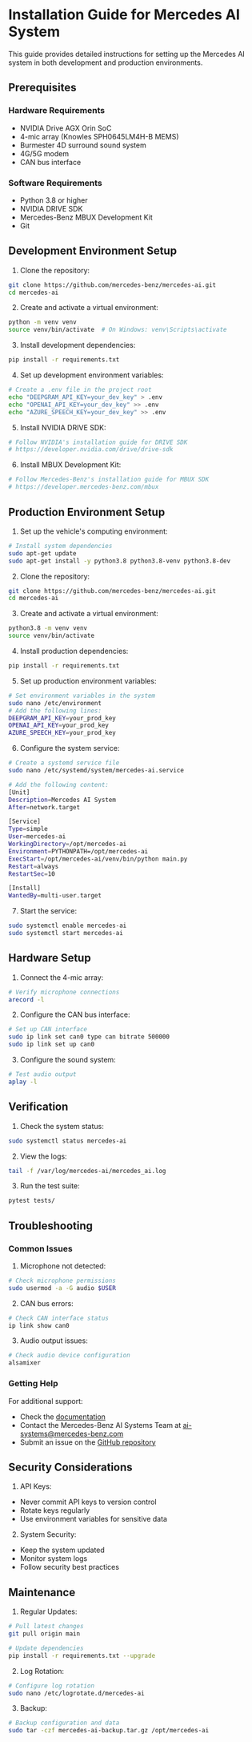 # Installation Guide for Mercedes AI System

This guide provides detailed instructions for setting up the Mercedes AI system in both development and production environments.

## Prerequisites

### Hardware Requirements
- NVIDIA Drive AGX Orin SoC
- 4-mic array (Knowles SPH0645LM4H-B MEMS)
- Burmester 4D surround sound system
- 4G/5G modem
- CAN bus interface

### Software Requirements
- Python 3.8 or higher
- NVIDIA DRIVE SDK
- Mercedes-Benz MBUX Development Kit
- Git

## Development Environment Setup

1. Clone the repository:
```bash
git clone https://github.com/mercedes-benz/mercedes-ai.git
cd mercedes-ai
```

2. Create and activate a virtual environment:
```bash
python -m venv venv
source venv/bin/activate  # On Windows: venv\Scripts\activate
```

3. Install development dependencies:
```bash
pip install -r requirements.txt
```

4. Set up development environment variables:
```bash
# Create a .env file in the project root
echo "DEEPGRAM_API_KEY=your_dev_key" > .env
echo "OPENAI_API_KEY=your_dev_key" >> .env
echo "AZURE_SPEECH_KEY=your_dev_key" >> .env
```

5. Install NVIDIA DRIVE SDK:
```bash
# Follow NVIDIA's installation guide for DRIVE SDK
# https://developer.nvidia.com/drive/drive-sdk
```

6. Install MBUX Development Kit:
```bash
# Follow Mercedes-Benz's installation guide for MBUX SDK
# https://developer.mercedes-benz.com/mbux
```

## Production Environment Setup

1. Set up the vehicle's computing environment:
```bash
# Install system dependencies
sudo apt-get update
sudo apt-get install -y python3.8 python3.8-venv python3.8-dev
```

2. Clone the repository:
```bash
git clone https://github.com/mercedes-benz/mercedes-ai.git
cd mercedes-ai
```

3. Create and activate a virtual environment:
```bash
python3.8 -m venv venv
source venv/bin/activate
```

4. Install production dependencies:
```bash
pip install -r requirements.txt
```

5. Set up production environment variables:
```bash
# Set environment variables in the system
sudo nano /etc/environment
# Add the following lines:
DEEPGRAM_API_KEY=your_prod_key
OPENAI_API_KEY=your_prod_key
AZURE_SPEECH_KEY=your_prod_key
```

6. Configure the system service:
```bash
# Create a systemd service file
sudo nano /etc/systemd/system/mercedes-ai.service

# Add the following content:
[Unit]
Description=Mercedes AI System
After=network.target

[Service]
Type=simple
User=mercedes-ai
WorkingDirectory=/opt/mercedes-ai
Environment=PYTHONPATH=/opt/mercedes-ai
ExecStart=/opt/mercedes-ai/venv/bin/python main.py
Restart=always
RestartSec=10

[Install]
WantedBy=multi-user.target
```

7. Start the service:
```bash
sudo systemctl enable mercedes-ai
sudo systemctl start mercedes-ai
```

## Hardware Setup

1. Connect the 4-mic array:
```bash
# Verify microphone connections
arecord -l
```

2. Configure the CAN bus interface:
```bash
# Set up CAN interface
sudo ip link set can0 type can bitrate 500000
sudo ip link set up can0
```

3. Configure the sound system:
```bash
# Test audio output
aplay -l
```

## Verification

1. Check the system status:
```bash
sudo systemctl status mercedes-ai
```

2. View the logs:
```bash
tail -f /var/log/mercedes-ai/mercedes_ai.log
```

3. Run the test suite:
```bash
pytest tests/
```

## Troubleshooting

### Common Issues

1. Microphone not detected:
```bash
# Check microphone permissions
sudo usermod -a -G audio $USER
```

2. CAN bus errors:
```bash
# Check CAN interface status
ip link show can0
```

3. Audio output issues:
```bash
# Check audio device configuration
alsamixer
```

### Getting Help

For additional support:
- Check the [documentation](docs/)
- Contact the Mercedes-Benz AI Systems Team at ai-systems@mercedes-benz.com
- Submit an issue on the [GitHub repository](https://github.com/mercedes-benz/mercedes-ai/issues)

## Security Considerations

1. API Keys:
- Never commit API keys to version control
- Rotate keys regularly
- Use environment variables for sensitive data

2. System Security:
- Keep the system updated
- Monitor system logs
- Follow security best practices

## Maintenance

1. Regular Updates:
```bash
# Pull latest changes
git pull origin main

# Update dependencies
pip install -r requirements.txt --upgrade
```

2. Log Rotation:
```bash
# Configure log rotation
sudo nano /etc/logrotate.d/mercedes-ai
```

3. Backup:
```bash
# Backup configuration and data
sudo tar -czf mercedes-ai-backup.tar.gz /opt/mercedes-ai
``` 